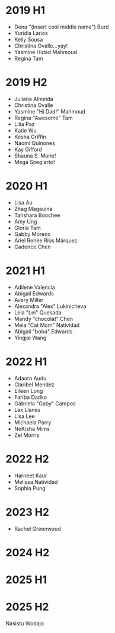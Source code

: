 # 2019 H1

- Dena "(insert cool middle name") Burd
- Yuridia Larios
- Kelly Sousa
- Christina Ovalle...yay!
- Yasmine Hidad Mahmoud
- Regina Tam

# 2019 H2

- Juliana Almeida
- Christina Ovalle
- Yasmine "Hi Dad!" Mahmoud
- Regina "Awesome" Tam
- Lilia Paz
- Katie Wu
- Kesha Griffin
- Naomi Quinones
- Kay Gifford
- Shauna S. Marie!
- Mega Soegiarto!

# 2020 H1

- Lisa Au
- Zhag Magauina
- Tahshara Boochee
- Amy Ung
- Gloria Tam
- Gabby Moreno
- Ariel Renée Ríos Márquez
- Cadence Chen

# 2021 H1

- Adilene Valencia
- Abigail Edwards
- Avery Miller
- Alexandra "Alex" Lukinicheva
- Leia "Lei" Quesada
- Mandy "chocolat" Chen
- Meia "Cat Mom" Natividad
- Abigail "boba" Edwards
- Yingjie Wang

# 2022 H1

- Adaora Audu
- Claribel Mendez
- Eileen Long
- Fariba Dadko
- Gabriela "Gaby" Campos
- Lex Llanes
- Lisa Lee
- Michaela Parry
- NeKisha Mims
- Zel Morris

# 2022 H2

- Harneet Kaur
- Melissa Natividad
- Sophia Pung

# 2023 H2

- Rachel Greenwood

# 2024 H2

# 2025 H1

# 2025 H2
Nasistu Wodajo

































































































































































